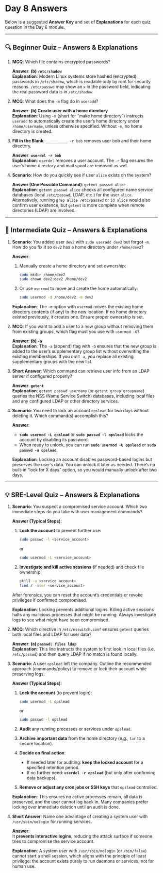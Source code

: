 # Day 8 Answers

Below is a suggested **Answer Key** and set of **Explanations** for each quiz question in the Day 8 module.

---

## 🔍 Beginner Quiz – Answers & Explanations

1. **MCQ**: Which file contains encrypted passwords?

   **Answer**: **(b) `/etc/shadow`**  
   **Explanation**: Modern Linux systems store hashed (encrypted) passwords in `/etc/shadow`, which is readable only by root for security reasons. `/etc/passwd` may show an `x` in the password field, indicating the real password data is in `/etc/shadow`.

2. **MCQ**: What does the `-m` flag do in `useradd`?

   **Answer**: **(b) Create user with a home directory**  
   **Explanation**: Using `-m` (short for “make home directory”) instructs `useradd` to automatically create the user’s home directory under `/home/username`, unless otherwise specified. Without `-m`, no home directory is created.

3. **Fill in the Blank**: `__________ -r bob` removes user bob and their home directory.

   **Answer**: **`userdel -r bob`**  
   **Explanation**: `userdel` removes a user account. The `-r` flag ensures the user’s home directory and mail spool are removed as well.

4. **Scenario**: How do you quickly see if user `alice` exists on the system?

   **Answer (One Possible Command)**: `getent passwd alice`  
   **Explanation**: `getent passwd alice` checks all configured name service databases (local `/etc/passwd`, LDAP, etc.) for the user `alice`. Alternatively, running `grep alice /etc/passwd` or `id alice` would also confirm user existence, but `getent` is more complete when remote directories (LDAP) are involved.

---

## 🧩 Intermediate Quiz – Answers & Explanations

1. **Scenario**: You added user `dev2` with `sudo useradd dev2` but forgot `-m`. How do you fix it so `dev2` has a home directory under `/home/dev2`?

   **Answer**:  
   1. Manually create a home directory and set ownership:

      ```bash
      sudo mkdir /home/dev2
      sudo chown dev2:dev2 /home/dev2
      ```

   2. Or use `usermod` to move and create the home automatically:

      ```bash
      sudo usermod -d /home/dev2 -m dev2
      ```

   **Explanation**: The `-m` option with `usermod` moves the existing home directory contents (if any) to the new location. If no home directory existed previously, it creates one. Ensure proper ownership is set.

2. **MCQ**: If you want to add a user to a new group without removing them from existing groups, which flag must you use with `usermod -G`?

   **Answer**: **(b) `-a`**  
   **Explanation**: The `-a` (append) flag with `-G` ensures that the new group is added to the user’s supplementary group list without overwriting the existing memberships. If you omit `-a`, you replace all existing supplementary groups with the new list.

3. **Short Answer**: Which command can retrieve user info from an LDAP server if configured properly?

   **Answer**: **`getent`**  
   **Explanation**: `getent passwd username` (or `getent group groupname`) queries the NSS (Name Service Switch) databases, including local files and any configured LDAP or other directory services.

4. **Scenario**: You need to lock an account `opslead` for two days without deleting it. Which command(s) accomplish this?

   **Answer**:
   - **`sudo usermod -L opslead`** or **`sudo passwd -l opslead`** locks the account by disabling its password.
   - When ready to unlock, you can run **`sudo usermod -U opslead`** or **`sudo passwd -u opslead`**.

   **Explanation**: Locking an account disables password-based logins but preserves the user’s data. You can unlock it later as needed. There’s no built-in “lock for X days” option, so you would manually unlock after two days.

---

## 💡 SRE-Level Quiz – Answers & Explanations

1. **Scenario**: You suspect a compromised service account. Which two immediate steps do you take with user management commands?

   **Answer (Typical Steps)**:
   1. **Lock the account** to prevent further use:

      ```bash
      sudo passwd -l <service_account>
      ```

      or

      ```bash
      sudo usermod -L <service_account>
      ```

   2. **Investigate and kill active sessions** (if needed) and check file ownership:

      ```bash
      pkill -u <service_account>
      find / -user <service_account>
      ```

   After forensics, you can reset the account’s credentials or revoke privileges if confirmed compromised.

   **Explanation**: Locking prevents additional logins. Killing active sessions halts any malicious processes that might be running. Always investigate logs to see what might have been compromised.

2. **MCQ**: Which directive in `/etc/nsswitch.conf` ensures `getent` queries both local files and LDAP for user data?

   **Answer**: **(a) `passwd: files ldap`**  
   **Explanation**: This line instructs the system to first look in local files (i.e. `/etc/passwd`) and then query LDAP if no match is found locally.

3. **Scenario**: A user `opslead` left the company. Outline the recommended approach (commands/policy) to remove or lock their account while preserving logs.

   **Answer (Typical Steps)**:
   1. **Lock the account** (to prevent login):

      ```bash
      sudo usermod -L opslead
      ```

      or

      ```bash
      sudo passwd -l opslead
      ```

   2. **Audit** any running processes or services under `opslead`.
   3. **Archive important data** from the home directory (e.g., `tar` to a secure location).
   4. **Decide on final action**:
      - If needed later for auditing: **keep the locked account** for a specified retention period.
      - If no further need: **`userdel -r opslead`** (but only after confirming data backups).
   5. **Remove or adjust any cron jobs or SSH keys** that `opslead` controlled.

   **Explanation**: This ensures no active processes remain, all data is preserved, and the user cannot log back in. Many companies prefer locking over immediate deletion until an audit is done.

4. **Short Answer**: Name one advantage of creating a system user with `/usr/sbin/nologin` for running services.

   **Answer**:  
   It **prevents interactive logins**, reducing the attack surface if someone tries to compromise the service account.

   **Explanation**: A system user with `/usr/sbin/nologin` (or `/bin/false`) cannot start a shell session, which aligns with the principle of least privilege: the account exists purely to run daemons or services, not for human use.
